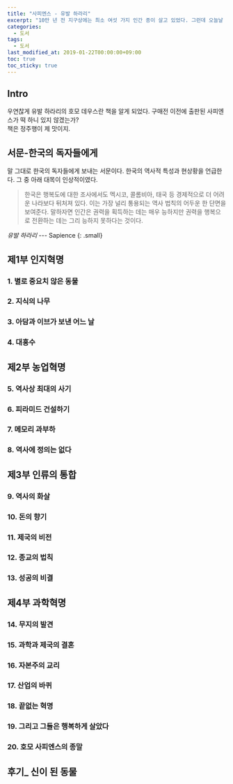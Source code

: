 ```yaml
---
title: "사피엔스 - 유발 하라리"
excerpt: "10만 년 전 지구상에는 최소 여섯 가지 인간 종이 살고 있었다. 그런데 오늘날 존재하는 종은 하나뿐이다."
categories: 
  - 도서
tags: 
  - 도서
last_modified_at: 2019-01-22T00:00:00+09:00
toc: true
toc_sticky: true
---
```

## Intro

우연찮게 유발 하라리의 호모 데우스란 책을 알게 되었다. 구매전 이전에 출판된 사피엔스가 떡 하니 있지 않겠는가?  
책은 정주행이 제 맛이지.

## 서문-한국의 독자들에게
말 그대로 한국의 독자들에게 보내는 서문이다. 한국의 역사적 특성과 현상황을 언급한다. 그 중 아래 대목이 인상적이였다.

> 한국은 행복도에 대한 조사에서도 멕시코, 콜롬비아, 태국 등 경제적으로 더 어려운 나라보다 뒤처져 있다. 이는 가장 널리 통용되는 역사 법칙의 어두운 한 단면을 보여준다. 말하자면 인간은 권력을 획득하는 데는 매우 능하지만 권력을 행복으로 전환하는 데는 그리 능하지 못하다는 것이다.

<cite>유발 하라리</cite> --- Sapience
{: .small}

## 제1부 인지혁명
### 1. 별로 중요치 않은 동물
### 2. 지식의 나무
### 3. 아담과 이브가 보낸 어느 날
### 4. 대홍수

## 제2부 농업혁명
### 5. 역사상 최대의 사기
### 6. 피라미드 건설하기
### 7. 메모리 과부하
### 8. 역사에 정의는 없다

## 제3부 인류의 통합
### 9. 역사의 화살
### 10. 돈의 향기
### 11. 제국의 비전
### 12. 종교의 법칙
### 13. 성공의 비결

## 제4부 과학혁명
### 14. 무지의 발견
### 15. 과학과 제국의 결혼
### 16. 자본주의 교리
### 17. 산업의 바퀴
### 18. 끝없는 혁명
### 19. 그리고 그들은 행복하게 살았다
### 20. 호모 사피엔스의 종말

## 후기_ 신이 된 동물

